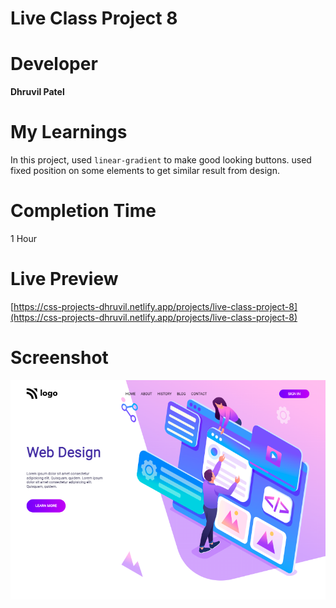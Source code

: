 # Live Class Project 8

# Developer
**Dhruvil Patel**

# My Learnings
In this project, used `linear-gradient` to make good looking buttons. used fixed position on some elements to get similar result from design.

# Completion Time
1 Hour

# Live Preview
[https://css-projects-dhruvil.netlify.app/projects/live-class-project-8](https://css-projects-dhruvil.netlify.app/projects/live-class-project-8)

# Screenshot
![image](./result8.png)